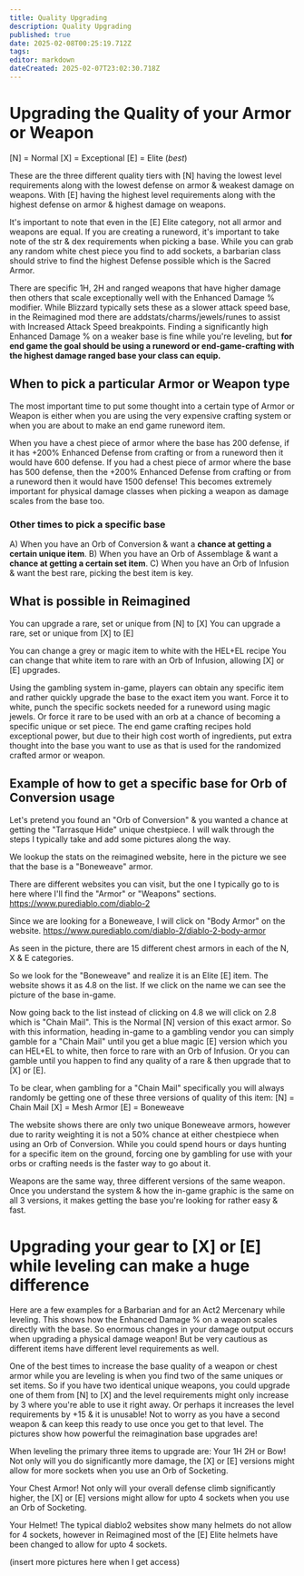 ```yaml
---
title: Quality Upgrading
description: Quality Upgrading
published: true
date: 2025-02-08T00:25:19.712Z
tags: 
editor: markdown
dateCreated: 2025-02-07T23:02:30.718Z
---
```


# Upgrading the Quality of your Armor or Weapon	
[N] = Normal
[X] = Exceptional
[E] = Elite (*best*)

These are the three different quality tiers with [N] having the lowest level requirements along with the lowest defense on armor & weakest damage on weapons.  With [E] having the highest level requirements along with the highest defense on armor & highest damage on weapons.

It's important to note that even in the [E] Elite category, not all armor and weapons are equal.  If you are creating a runeword, it's important to take note of the str & dex requirements when picking a base.  While you can grab any random white chest piece you find to add sockets, a barbarian class should strive to find the highest Defense possible which is the Sacred Armor.

There are specific 1H, 2H and ranged weapons that have higher damage then others that scale exceptionally well with the Enhanced Damage % modifier.  While Blizzard typically sets these as a slower attack speed base, in the Reimagined mod there are addstats/charms/jewels/runes to assist with Increased Attack Speed breakpoints.  Finding a significantly high Enhanced Damage % on a weaker base is fine while you're leveling, but **for end game the goal should be using a runeword or end-game-crafting with the highest damage ranged base your class can equip.**

## When to pick a particular Armor or Weapon type
The most important time to put some thought into a certain type of Armor or Weapon is either when you are using the very expensive crafting system or when you are about to make an end game runeword item.

When you have a chest piece of armor where the base has 200 defense, if it has +200% Enhanced Defense from crafting or from a runeword then it would have 600 defense.  If you had a chest piece of armor where the base has 500 defense, then the +200% Enhanced Defense from crafting or from a runeword then it would have 1500 defense!  This becomes extremely important for physical damage classes when picking a weapon as damage scales from the base too.

### Other times to pick a specific base
A) When you have an Orb of Conversion & want a **chance at getting a certain unique item**.
B) When you have an Orb of Assemblage & want a **chance at getting a certain set item**.
C) When you have an Orb of Infusion & want the best rare, picking the best item is key.

## What is possible in Reimagined
You can upgrade a rare, set or unique from [N] to [X]
You can upgrade a rare, set or unique from [X] to [E]

You can change a grey or magic item to white with the HEL+EL recipe
You can change that white item to rare with an Orb of Infusion, allowing [X] or [E] upgrades.

Using the gambling system in-game, players can obtain any specific item and rather quickly upgrade the base to the exact item you want.  Force it to white, punch the specific sockets needed for a runeword using magic jewels.  Or force it rare to be used with an orb at a chance of becoming a specific unique or set piece.  The end game crafting recipes hold exceptional power, but due to their high cost worth of ingredients, put extra thought into the base you want to use as that is used for the randomized crafted armor or weapon.

## Example of how to get a specific base for Orb of Conversion usage
Let's pretend you found an "Orb of Conversion" & you wanted a chance at getting the "Tarrasque Hide" unique chestpiece.  I will walk through the steps I typically take and add some pictures along the way.

We lookup the stats on the reimagined website, here in the picture we see that the base is a "Boneweave" armor.  

There are different websites you can visit, but the one I typically go to is here where I'll find the "Armor" or "Weapons" sections. https://www.purediablo.com/diablo-2

Since we are looking for a Boneweave, I will click on "Body Armor" on the website.
https://www.purediablo.com/diablo-2/diablo-2-body-armor

As seen in the picture, there are 15 different chest armors in each of the N, X & E categories.

So we look for the "Boneweave" and realize it is an Elite [E] item.  The website shows it as 4.8 on the list.  If we click on the name we can see the picture of the base in-game.

Now going back to the list instead of clicking on 4.8 we will click on 2.8 which is "Chain Mail".  This is the Normal [N] version of this exact armor.  So with this information, heading in-game to a gambling vendor you can simply gamble for a "Chain Mail" until you get a blue magic [E] version which you can HEL+EL to white, then force to rare with an Orb of Infusion.  Or you can gamble until you happen to find  any quality of a rare & then upgrade that to [X] or [E].

To be clear, when gambling for a "Chain Mail" specifically you will always randomly be getting one of these three versions of quality of this item:
[N] = Chain Mail
[X] = Mesh Armor
[E] = Boneweave

The website shows there are only two unique Boneweave armors, however due to rarity weighting it is not a 50% chance at either chestpiece when using an Orb of Conversion.  While you could spend hours or days hunting for a specific item on the ground, forcing one by gambling for use with your orbs or crafting needs is the faster way to go about it.

Weapons are the same way, three different versions of the same weapon.  Once you understand the system & how the in-game graphic is the same on all 3 versions, it makes getting the base you're looking for rather easy & fast.

# Upgrading your gear to [X] or [E] while leveling can make a huge difference
Here are a few examples for a Barbarian and for an Act2 Mercenary while leveling.  This shows how the Enhanced Damage % on a weapon scales directly with the base.  So enormous changes in your damage output occurs when upgrading a physical damage weapon!  But be very cautious as different items have different level requirements as well.

One of the best times to increase the base quality of a weapon or chest armor while you are leveling is when you find two of the same uniques or set items.  So if you have two identical unique weapons, you could upgrade one of them from [N] to [X] and the level requirements might only increase by 3  where you're able to use it right away.  Or perhaps it increases the level requirements by +15 & it is unusable!  Not to worry as you have a second weapon & can keep this ready to use once you get to that level.  The pictures show how powerful the reimagination base upgrades are!

When leveling the primary three items to upgrade are:
Your 1H 2H or Bow!  Not only will you do significantly more damage, the [X] or [E] versions might allow for more sockets when you use an Orb of Socketing.

Your Chest Armor!  Not only will your overall defense climb significantly higher, the [X] or [E] versions might allow for upto 4 sockets when you use an Orb of Socketing.

Your Helmet!  The typical diablo2 websites show many helmets do not allow for 4 sockets, however in Reimagined most of the [E] Elite helmets have been changed to allow for upto 4 sockets.

(insert more pictures here when I get access)
